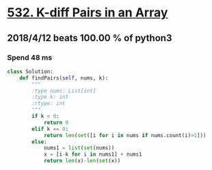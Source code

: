 # [532. K-diff Pairs in an Array](https://leetcode.com/problems/k-diff-pairs-in-an-array/description/)

## 2018/4/12 beats 100.00 % of python3
### Spend 48 ms
```python
class Solution:
    def findPairs(self, nums, k):
        """
        :type nums: List[int]
        :type k: int
        :rtype: int
        """
        if k < 0:
            return 0
        elif k == 0:
            return len(set([i for i in nums if nums.count(i)>1]))
        else:
            nums1 = list(set(nums))
            x = [i-k for i in nums1] + nums1
            return len(x)-len(set(x))
```
